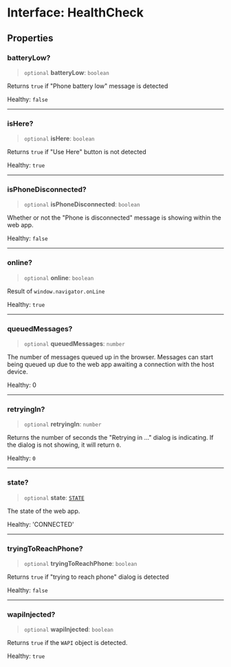 # Interface: HealthCheck

## Properties

### batteryLow?

> `optional` **batteryLow**: `boolean`

Returns `true` if "Phone battery low" message is detected

Healthy: `false`

***

### isHere?

> `optional` **isHere**: `boolean`

Returns `true` if "Use Here" button is not detected

Healthy: `true`

***

### isPhoneDisconnected?

> `optional` **isPhoneDisconnected**: `boolean`

Whether or not the "Phone is disconnected" message is showing within the web app.

Healthy: `false`

***

### online?

> `optional` **online**: `boolean`

Result of `window.navigator.onLine`

Healthy: `true`

***

### queuedMessages?

> `optional` **queuedMessages**: `number`

The number of messages queued up in the browser. Messages can start being queued up due to the web app awaiting a connection with the host device.

Healthy: 0

***

### retryingIn?

> `optional` **retryingIn**: `number`

Returns the number of seconds the "Retrying in ..." dialog is indicating. If the dialog is not showing, it will return `0`.

Healthy: `0`

***

### state?

> `optional` **state**: [`STATE`](/api/api/model/enumerations/STATE.md)

The state of the web app.

Healthy: 'CONNECTED'

***

### tryingToReachPhone?

> `optional` **tryingToReachPhone**: `boolean`

Returns `true` if "trying to reach phone" dialog is detected

Healthy: `false`

***

### wapiInjected?

> `optional` **wapiInjected**: `boolean`

Returns `true` if the `WAPI` object is detected.

Healthy: `true`

